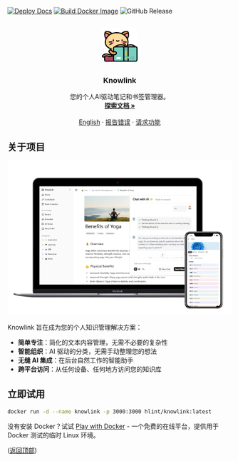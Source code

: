 <a id="readme-top"></a>

[![Deploy Docs](https://github.com/hlint/knowlink/actions/workflows/deploy-docs.yml/badge.svg)](https://github.com/hlint/knowlink/actions/workflows/deploy-docs.yml)
[![Build Docker Image](https://github.com/hlint/knowlink/actions/workflows/build-docker.yml/badge.svg)](https://github.com/hlint/knowlink/actions/workflows/build-docker.yml)
![GitHub Release](https://img.shields.io/github/v/release/hlint/knowlink)

<br />

<div align="center">
  <a href="https://github.com/hlint/knowlink">
    <img src="public/logo.png" alt="Logo" width="80" height="80">
  </a>

  <h3 align="center">Knowlink</h3>

  <p align="center">
    您的个人AI驱动笔记和书签管理器。
    <br />
    <a href="https://hlint.github.io/knowlink"><strong>探索文档 »</strong></a>
    <br />
    <br />
		<a href="./README.md">English</a>
		&middot;
    <a href="https://github.com/hlint/knowlink/issues/new?labels=bug&template=bug-report---.md">报告错误</a>
    &middot;
    <a href="https://github.com/hlint/knowlink/issues/new?labels=enhancement&template=feature-request---.md">请求功能</a>
  </p>
</div>

## 关于项目

![mockup](./docs/public/mockup.png)

Knowlink 旨在成为您的个人知识管理解决方案：

- **简单专注**：简化的文本内容管理，无需不必要的复杂性
- **智能组织**：AI 驱动的分类，无需手动整理您的想法
- **无缝 AI 集成**：在后台自然工作的智能助手
- **跨平台访问**：从任何设备、任何地方访问您的知识库

## 立即试用

```bash
docker run -d --name knowlink -p 3000:3000 hlint/knowlink:latest
```

没有安装 Docker？试试 [Play with Docker](https://labs.play-with-docker.com/) - 一个免费的在线平台，提供用于 Docker 测试的临时 Linux 环境。

<p>(<a href="#readme-top">返回顶部</a>)</p>
